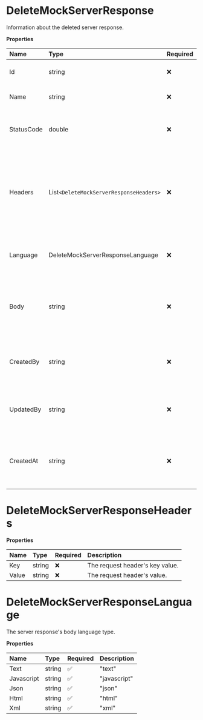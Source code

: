 # DeleteMockServerResponse

Information about the deleted server response.

**Properties**

| Name       | Type                                  | Required | Description                                                                                           |
| :--------- | :------------------------------------ | :------- | :---------------------------------------------------------------------------------------------------- |
| Id         | string                                | ❌       | The server response's ID.                                                                             |
| Name       | string                                | ❌       | The server response's name.                                                                           |
| StatusCode | double                                | ❌       | The server response's 5xx HTTP response code.                                                         |
| Headers    | List`<DeleteMockServerResponseHeaders>` | ❌       | The server response's request headers, such as Content-Type, Accept, encoding, and other information. |
| Language   | DeleteMockServerResponseLanguage      | ❌       | The server response's body language type.                                                             |
| Body       | string                                | ❌       | The server response's body that returns when calling the mock server.                                 |
| CreatedBy  | string                                | ❌       | The user ID of the user who created the server response.                                              |
| UpdatedBy  | string                                | ❌       | The user ID of the user who last updated the server response.                                         |
| CreatedAt  | string                                | ❌       | The date and time at which the server response was created.                                           |

# DeleteMockServerResponseHeaders

**Properties**

| Name  | Type   | Required | Description                     |
| :---- | :----- | :------- | :------------------------------ |
| Key   | string | ❌       | The request header's key value. |
| Value | string | ❌       | The request header's value.     |

# DeleteMockServerResponseLanguage

The server response's body language type.

**Properties**

| Name       | Type   | Required | Description  |
| :--------- | :----- | :------- | :----------- |
| Text       | string | ✅       | "text"       |
| Javascript | string | ✅       | "javascript" |
| Json       | string | ✅       | "json"       |
| Html       | string | ✅       | "html"       |
| Xml        | string | ✅       | "xml"        |

<!-- This file was generated by liblab | https://liblab.com/ -->
